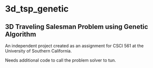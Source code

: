 # 3d_tsp_genetic
## 3D Traveling Salesman Problem using Genetic Algorithm
An independent project created as an assignment for CSCI 561 at the University of Southern California.

Needs additional code to call the problem solver to tun.
